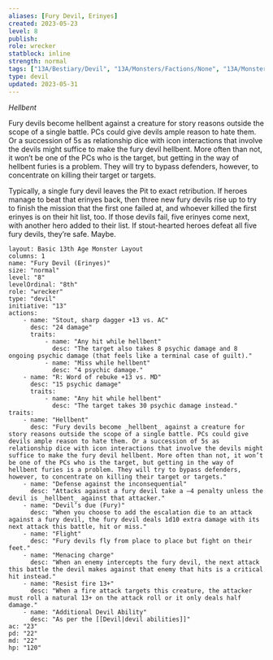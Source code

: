 ```yaml
---
aliases: [Fury Devil, Erinyes]
created: 2023-05-23
level: 8
publish: 
role: wrecker
statblock: inline
strength: normal
tags: ["13A/Bestiary/Devil", "13A/Monsters/Factions/None", "13A/Monsters/Type/Wrecker"]
type: devil
updated: 2023-05-31
---
```


*Hellbent*

Fury devils become hellbent against a creature for story reasons outside the scope of a single battle. PCs could give devils ample reason to hate them. Or a succession of 5s as relationship dice with icon interactions that involve the devils might suffice to make the fury devil hellbent. More often than not, it won’t be one of the PCs who is the target, but getting in the way of hellbent furies is a problem. They will try to bypass defenders, however, to concentrate on killing their target or targets.

Typically, a single fury devil leaves the Pit to exact retribution. If heroes manage to beat that erinyes back, then three new fury devils rise up to try to finish the mission that the first one failed at, and whoever killed the first erinyes is on their hit list, too. If those devils fail, five erinyes come next, with another hero added to their list. If stout-hearted heroes defeat all five fury devils, they’re safe. Maybe.

```statblock
layout: Basic 13th Age Monster Layout
columns: 1
name: "Fury Devil (Erinyes)"
size: "normal"
level: "8"
levelOrdinal: "8th"
role: "wrecker"
type: "devil"
initiative: "13"
actions:
    - name: "Stout, sharp dagger +13 vs. AC"
      desc: "24 damage"
      traits:
          - name: "Any hit while hellbent"
            desc: "The target also takes 8 psychic damage and 8 ongoing psychic damage (that feels like a terminal case of guilt)."
          - name: "Miss while hellbent"
            desc: "4 psychic damage."
    - name: "R: Word of rebuke +13 vs. MD"
      desc: "15 psychic damage"
      traits:
          - name: "Any hit while hellbent"
            desc: "The target takes 30 psychic damage instead."
traits:
    - name: "Hellbent"
      desc: "Fury devils become _hellbent_ against a creature for story reasons outside the scope of a single battle. PCs could give devils ample reason to hate them. Or a succession of 5s as relationship dice with icon interactions that involve the devils might suffice to make the fury devil hellbent. More often than not, it won’t be one of the PCs who is the target, but getting in the way of hellbent furies is a problem. They will try to bypass defenders, however, to concentrate on killing their target or targets."
    - name: "Defense against the inconsequential"
      desc: "Attacks against a fury devil take a –4 penalty unless the devil is _hellbent_ against that attacker."
    - name: "Devil’s due (Fury)"
      desc: "When you choose to add the escalation die to an attack against a fury devil, the fury devil deals 1d10 extra damage with its next attack this battle, hit or miss."
    - name: "Flight"
      desc: "Fury devils fly from place to place but fight on their feet."
    - name: "Menacing charge"
      desc: "When an enemy intercepts the fury devil, the next attack this battle the devil makes against that enemy that hits is a critical hit instead."
    - name: "Resist fire 13+"
      desc: "When a fire attack targets this creature, the attacker must roll a natural 13+ on the attack roll or it only deals half damage."
    - name: "Additional Devil Ability"
      desc: "As per the [[Devil|devil abilities]]"
ac: "23"
pd: "22"
md: "22"
hp: "120"
```
